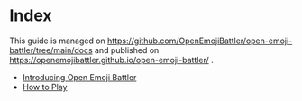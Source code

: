 # Index

This guide is managed on https://github.com/OpenEmojiBattler/open-emoji-battler/tree/main/docs and published on https://openemojibattler.github.io/open-emoji-battler/ .

- [Introducing Open Emoji Battler](introduction.md)
- [How to Play](how-to-play.md)
